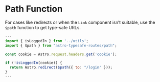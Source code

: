 # Path Function

For cases like redirects or when the `Link` component isn’t suitable, use the `$path` function to get type-safe URLs.

```jsx
---
import { isLoggedIn } from '../utils';
import { $path } from "astro-typesafe-routes/path";

const cookie = Astro.request.headers.get('cookie');

if (!isLoggedIn(cookie)) {
  return Astro.redirect($path({ to: "/login" }));
}
---
```
